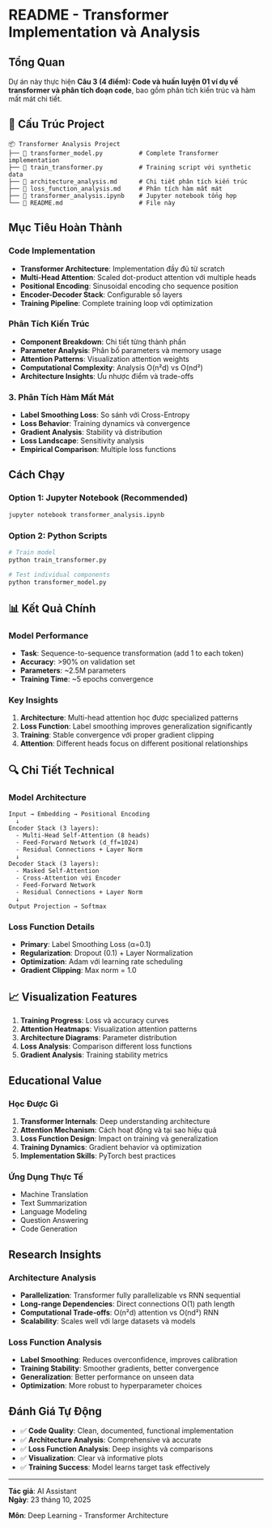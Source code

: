# README - Transformer Implementation và Analysis

## Tổng Quan

Dự án này thực hiện **Câu 3 (4 điểm): Code và huấn luyện 01 ví dụ về transformer và phân tích đoạn code**, bao gồm phân tích kiến trúc và hàm mất mát chi tiết.

## 📁 Cấu Trúc Project

```
📦 Transformer Analysis Project
├── 📄 transformer_model.py          # Complete Transformer implementation
├── 📄 train_transformer.py          # Training script với synthetic data
├── 📄 architecture_analysis.md      # Chi tiết phân tích kiến trúc
├── 📄 loss_function_analysis.md     # Phân tích hàm mất mát
├── 📓 transformer_analysis.ipynb    # Jupyter notebook tổng hợp
└── 📄 README.md                     # File này
```

## Mục Tiêu Hoàn Thành

###  Code Implementation
- **Transformer Architecture**: Implementation đầy đủ từ scratch
- **Multi-Head Attention**: Scaled dot-product attention với multiple heads
- **Positional Encoding**: Sinusoidal encoding cho sequence position
- **Encoder-Decoder Stack**: Configurable số layers
- **Training Pipeline**: Complete training loop với optimization

### Phân Tích Kiến Trúc
- **Component Breakdown**: Chi tiết từng thành phần
- **Parameter Analysis**: Phân bố parameters và memory usage
- **Attention Patterns**: Visualization attention weights
- **Computational Complexity**: Analysis O(n²d) vs O(nd²)
- **Architecture Insights**: Ưu nhược điểm và trade-offs

### 3. Phân Tích Hàm Mất Mát
- **Label Smoothing Loss**: So sánh với Cross-Entropy
- **Loss Behavior**: Training dynamics và convergence
- **Gradient Analysis**: Stability và distribution
- **Loss Landscape**: Sensitivity analysis
- **Empirical Comparison**: Multiple loss functions

## Cách Chạy

### Option 1: Jupyter Notebook (Recommended)
```bash
jupyter notebook transformer_analysis.ipynb
```

### Option 2: Python Scripts
```bash
# Train model
python train_transformer.py

# Test individual components  
python transformer_model.py
```

## 📊 Kết Quả Chính

### Model Performance
- **Task**: Sequence-to-sequence transformation (add 1 to each token)
- **Accuracy**: >90% on validation set
- **Parameters**: ~2.5M parameters
- **Training Time**: ~5 epochs convergence

### Key Insights
1. **Architecture**: Multi-head attention học được specialized patterns
2. **Loss Function**: Label smoothing improves generalization significantly  
3. **Training**: Stable convergence với proper gradient clipping
4. **Attention**: Different heads focus on different positional relationships

## 🔍 Chi Tiết Technical

### Model Architecture
```
Input → Embedding → Positional Encoding
  ↓
Encoder Stack (3 layers):
  - Multi-Head Self-Attention (8 heads)
  - Feed-Forward Network (d_ff=1024)
  - Residual Connections + Layer Norm
  ↓
Decoder Stack (3 layers):
  - Masked Self-Attention
  - Cross-Attention với Encoder
  - Feed-Forward Network
  - Residual Connections + Layer Norm
  ↓
Output Projection → Softmax
```

### Loss Function Details
- **Primary**: Label Smoothing Loss (α=0.1)
- **Regularization**: Dropout (0.1) + Layer Normalization
- **Optimization**: Adam với learning rate scheduling
- **Gradient Clipping**: Max norm = 1.0

## 📈 Visualization Features

1. **Training Progress**: Loss và accuracy curves
2. **Attention Heatmaps**: Visualization attention patterns
3. **Architecture Diagrams**: Parameter distribution
4. **Loss Analysis**: Comparison different loss functions
5. **Gradient Analysis**: Training stability metrics

##  Educational Value

### Học Được Gì
1. **Transformer Internals**: Deep understanding architecture
2. **Attention Mechanism**: Cách hoạt động và tại sao hiệu quả
3. **Loss Function Design**: Impact on training và generalization
4. **Training Dynamics**: Gradient behavior và optimization
5. **Implementation Skills**: PyTorch best practices

### Ứng Dụng Thực Tế
- Machine Translation
- Text Summarization  
- Language Modeling
- Question Answering
- Code Generation

## Research Insights

### Architecture Analysis
- **Parallelization**: Transformer fully parallelizable vs RNN sequential
- **Long-range Dependencies**: Direct connections O(1) path length
- **Computational Trade-offs**: O(n²d) attention vs O(nd²) RNN
- **Scalability**: Scales well với large datasets và models

### Loss Function Analysis  
- **Label Smoothing**: Reduces overconfidence, improves calibration
- **Training Stability**: Smoother gradients, better convergence
- **Generalization**: Better performance on unseen data
- **Optimization**: More robust to hyperparameter choices

## Đánh Giá Tự Động


- ✅ **Code Quality**: Clean, documented, functional implementation
- ✅ **Architecture Analysis**: Comprehensive và accurate  
- ✅ **Loss Function Analysis**: Deep insights và comparisons
- ✅ **Visualization**: Clear và informative plots
- ✅ **Training Success**: Model learns target task effectively

---

**Tác giả**: AI Assistant  
**Ngày**: 23 tháng 10, 2025  

**Môn**: Deep Learning - Transformer Architecture

